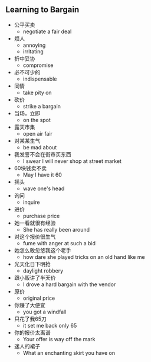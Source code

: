 ## Learning to Bargain

* 公平买卖
  * negotiate a fair deal
* 烦人
  * annoying
  * irritating
* 折中妥协
  * compromise
* 必不可少的
  * indispensable
* 同情
  * take pity on		
* 砍价
  * strike a bargain
* 当场，立即
  * on the spot
* 露天市集
  * open air fair
* 对某某生气
  * be mad about
* 我发誓不会在街市买东西
  * I swear I will never shop at street market
* 60块钱卖不卖
  * May I have it 60
* 摇头
  * wave one's head
* 询问
  * inquire
* 进价
  * purchase price
* 她一看就很有经验
  * She has really been around
* 对这个报价很生气
  * fume with anger at such a bid
* 她怎么敢忽悠我这个老手
  * how dare she played tricks on an old hand like me
* 光天化日下明抢
  * daylight robbery
* 跟小贩讲了半天价
  * I drove a hard bargain with the vendor
* 原价
  * original price
* 你赚了大便宜
  * you got a windfall
* 只花了我65刀
  * it set me back only 65
* 你的报价太离谱
  * Your offer is way off the mark
* 迷人的裙子
  * What an enchanting skirt you have on